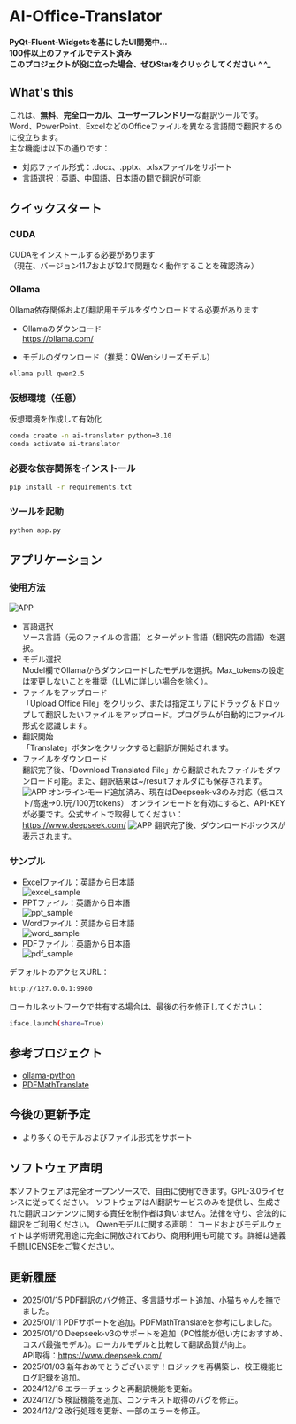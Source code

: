 # AI-Office-Translator

**PyQt-Fluent-Widgetsを基にしたUI開発中...**  
**100件以上のファイルでテスト済み**  
**このプロジェクトが役に立った場合、ぜひStarをクリックしてください ^ ^_**

## What's this
これは、**無料**、**完全ローカル**、**ユーザーフレンドリー**な翻訳ツールです。Word、PowerPoint、ExcelなどのOfficeファイルを異なる言語間で翻訳するのに役立ちます。  
主な機能は以下の通りです：
  
- 対応ファイル形式：.docx、.pptx、.xlsxファイルをサポート  
- 言語選択：英語、中国語、日本語の間で翻訳が可能

## クイックスタート
### CUDA
CUDAをインストールする必要があります  
（現在、バージョン11.7および12.1で問題なく動作することを確認済み）

### Ollama
Ollama依存関係および翻訳用モデルをダウンロードする必要があります  
- Ollamaのダウンロード  
https://ollama.com/  

- モデルのダウンロード（推奨：QWenシリーズモデル）  
```bash
ollama pull qwen2.5
```
### 仮想環境（任意）
仮想環境を作成して有効化
```bash
conda create -n ai-translator python=3.10
conda activate ai-translator
```
### 必要な依存関係をインストール
```bash
pip install -r requirements.txt
```
### ツールを起動
```bash
python app.py
```

## アプリケーション
### 使用方法
![APP](img/app.png)

- 言語選択   
ソース言語（元のファイルの言語）とターゲット言語（翻訳先の言語）を選択。  
- モデル選択   
Model欄でOllamaからダウンロードしたモデルを選択。Max_tokensの設定は変更しないことを推奨（LLMに詳しい場合を除く）。  
- ファイルをアップロード  
「Upload Office File」をクリック、または指定エリアにドラッグ＆ドロップして翻訳したいファイルをアップロード。プログラムが自動的にファイル形式を認識します。  
- 翻訳開始  
「Translate」ボタンをクリックすると翻訳が開始されます。  
- ファイルをダウンロード   
翻訳完了後、「Download Translated File」から翻訳されたファイルをダウンロード可能。また、翻訳結果は~/resultフォルダにも保存されます。   
![APP](img/app_online.png)
オンラインモード追加済み、現在はDeepseek-v3のみ対応（低コスト/高速->0.1元/100万tokens） 
オンラインモードを有効にすると、API-KEYが必要です。公式サイトで取得してください：
https://www.deepseek.com/
![APP](img/app_completed.png)
翻訳完了後、ダウンロードボックスが表示されます。  

### サンプル
- Excelファイル：英語から日本語  
![excel_sample](img/excel.png)  
- PPTファイル：英語から日本語  
![ppt_sample](img/ppt.png)  
- Wordファイル：英語から日本語  
![word_sample](img/word.png)
- PDFファイル：英語から日本語  
![pdf_sample](img/pdf.png)


デフォルトのアクセスURL：
```bash
http://127.0.0.1:9980
```
ローカルネットワークで共有する場合は、最後の行を修正してください：
```bash
iface.launch(share=True)
```

## 参考プロジェクト
- [ollama-python](https://github.com/ollama/ollama-python)
- [PDFMathTranslate](https://github.com/Byaidu/PDFMathTranslate)

## 今後の更新予定
- より多くのモデルおよびファイル形式をサポート

## ソフトウェア声明
本ソフトウェアは完全オープンソースで、自由に使用できます。GPL-3.0ライセンスに従ってください。
ソフトウェアはAI翻訳サービスのみを提供し、生成された翻訳コンテンツに関する責任を制作者は負いません。法律を守り、合法的に翻訳をご利用ください。
Qwenモデルに関する声明：
コードおよびモデルウェイトは学術研究用途に完全に開放されており、商用利用も可能です。詳細は通義千問LICENSEをご覧ください。

## 更新履歴
- 2025/01/15
PDF翻訳のバグ修正、多言語サポート追加、小猫ちゃんを撫でました。  
- 2025/01/11
PDFサポートを追加。PDFMathTranslateを参考にしました。  
- 2025/01/10
Deepseek-v3のサポートを追加（PC性能が低い方におすすめ、コスパ最強モデル）。ローカルモデルと比較して翻訳品質が向上。  
API取得：https://www.deepseek.com/
- 2025/01/03
新年おめでとうございます！ロジックを再構築し、校正機能とログ記録を追加。  
- 2024/12/16
エラーチェックと再翻訳機能を更新。  
- 2024/12/15
検証機能を追加、コンテキスト取得のバグを修正。  
- 2024/12/12
改行処理を更新、一部のエラーを修正。  
